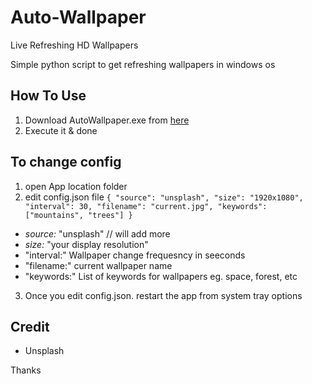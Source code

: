 # Auto-Wallpaper
Live Refreshing HD Wallpapers

Simple python script to get refreshing wallpapers in windows os

## How To Use
1. Download AutoWallpaper.exe from [here](https://github.com/raj457036/Auto-Wallpaper/blob/master/dist/AutoWallpaper.exe)
2. Execute it & done

## To change config

1. open App location folder
2. edit config.json file
  `
  {
    "source": "unsplash",
    "size": "1920x1080",
    "interval": 30,
    "filename": "current.jpg",
    "keywords": ["mountains", "trees"]
  }
  `
  - *source:* "unsplash" // will add more
  - *size:* "your display resolution"
  - "interval:" Wallpaper change frequesncy in seeconds
  - "filename:" current wallpaper name
  - "keywords:" List of keywords for wallpapers eg. space, forest, etc

3. Once you edit config.json. restart the app from system tray options

## Credit
- Unsplash

Thanks


